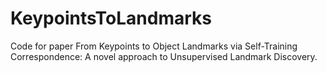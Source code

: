 # KeypointsToLandmarks
Code for paper From Keypoints to Object Landmarks via Self-Training Correspondence: A novel approach to Unsupervised Landmark Discovery.
